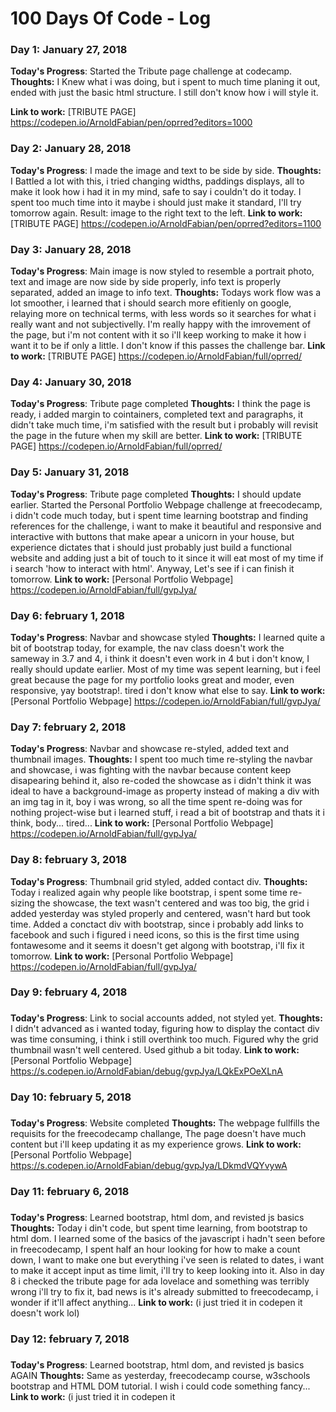 # 100 Days Of Code - Log

### Day 1: January 27, 2018 
<!--##### (delete me or comment me out)-->

**Today's Progress**: Started the Tribute page challenge at codecamp.
**Thoughts:** I Knew what i was doing, but i spent to much time planing it out, ended with just the basic html structure. I still don't know how i will style it.

**Link to work:** [TRIBUTE PAGE] https://codepen.io/ArnoldFabian/pen/oprred?editors=1000

### Day 2: January 28, 2018
<!--##### (delete me or comment me out)-->

**Today's Progress**: I made the image and text to be side by side.
**Thoughts:** I Battled a lot with this, i tried changing widths, paddings displays, all to make it look how i had it in my mind, safe to say i couldn't do it today. I spent too much time into it maybe i should just make it standard, I'll try tomorrow again. Result: image to the right text to the left.
**Link to work:** [TRIBUTE PAGE] https://codepen.io/ArnoldFabian/pen/oprred?editors=1100

### Day 3: January 28, 2018 
<!--##### (delete me or comment me out)-->

**Today's Progress**: Main image is now styled to resemble a portrait photo, text and image are now side by side properly, info text is properly separated, added an image to info text.
**Thoughts:** Todays work flow was a lot smoother, i learned that i should search more efitienly on google, relaying more on technical terms, with less words so it searches for what i really want and not subjectivelly. I'm really happy with the imrovement of the page, but i'm not content with it so i'll keep working to make it how i want it to be if only a little. I don't know if this passes the challenge bar.
**Link to work:** [TRIBUTE PAGE] https://codepen.io/ArnoldFabian/full/oprred/

### Day 4: January 30, 2018 
<!--##### (delete me or comment me out)-->

**Today's Progress**: Tribute page completed
**Thoughts:** I think the page is ready, i added margin to cointainers, completed text and paragraphs, it didn't take much time, i'm satisfied with the result but i probably will revisit the page in the future when my skill are better.
**Link to work:** [TRIBUTE PAGE] https://codepen.io/ArnoldFabian/full/oprred/

### Day 5: January 31, 2018 
<!--##### (delete me or comment me out)-->

**Today's Progress**: Tribute page completed
**Thoughts:** I should update earlier. Started the Personal Portfolio Webpage challenge at freecodecamp, i didn't code much today, but i spent time learning bootstrap and finding references for the challenge, i want to make it beautiful and responsive and interactive with buttons that make apear a unicorn in your house, but experience dictates that i should just probably just build a functional website and adding just a bit of touch to it since it will eat most of my time if i search 'how to interact with html'. Anyway, Let's see if i can finish it tomorrow.
**Link to work:** [Personal Portfolio Webpage] https://codepen.io/ArnoldFabian/full/gvpJya/

### Day 6: february 1, 2018 
<!--##### (delete me or comment me out)-->

**Today's Progress**: Navbar and showcase styled
**Thoughts:** I learned quite a bit of bootstrap today, for example, the nav class doesn't work the sameway in 3.7 and 4, i think it doesn't even work in 4 but i don't know, I really should update earlier. Most of my time was sepent learning, but i feel great because the page for my portfolio looks great and moder, even responsive, yay bootstrap!. tired i don't know what else to say.
**Link to work:** [Personal Portfolio Webpage] https://codepen.io/ArnoldFabian/full/gvpJya/

### Day 7: february 2, 2018 
<!--##### (delete me or comment me out)-->

**Today's Progress**: Navbar and showcase re-styled, added text and thumbnail images.
**Thoughts:** I spent too much time re-styling the navbar and showcase, i was fighting with the navbar because content keep disapearing behind it, also re-coded the showcase as i didn't think it was ideal to have a background-image as property instead of making a div with an img tag in it, boy i was wrong, so all the time spent re-doing was for nothing project-wise but i learned stuff, i read a bit of bootstrap and thats it i think, body... tired...
**Link to work:** [Personal Portfolio Webpage] https://codepen.io/ArnoldFabian/full/gvpJya/

### Day 8: february 3, 2018 
<!--##### (delete me or comment me out)-->

**Today's Progress**: Thumbnail grid styled, added contact div.
**Thoughts:** Today i realized again why people like bootstrap, i spent some time re-sizing the showcase, the text wasn't centered and was too big, the grid i added yesterday was styled properly and centered, wasn't hard but took time. Added a conctact div with bootstrap, since i probably add links to facebook and such i figured i need icons, so this is the first time using fontawesome and it seems it doesn't get algong with bootstrap, i'll fix it tomorrow.
**Link to work:** [Personal Portfolio Webpage] https://codepen.io/ArnoldFabian/full/gvpJya/

### Day 9: february 4, 2018
###

**Today's Progress**: Link to social accounts added, not styled yet.
**Thoughts:** I didn't advanced as i wanted today, figuring how to display the contact div was time consuming, i think i still overthink too much. Figured why the grid thumbnail wasn't well centered. Used github a bit today.
**Link to work:** [Personal Portfolio Webpage] https://s.codepen.io/ArnoldFabian/debug/gvpJya/LQkExPOeXLnA

### Day 10: february 5, 2018
###

**Today's Progress**: Website completed
**Thoughts:** The webpage fullfills the requisits for the freecodecamp challange, The page doesn't have much content but i'll keep updating it as my experience grows.
**Link to work:** [Personal Portfolio Webpage] https://s.codepen.io/ArnoldFabian/debug/gvpJya/LDkmdVQYvywA

### Day 11: february 6, 2018
###

**Today's Progress**: Learned bootstrap, html dom, and revisted js basics
**Thoughts:** Today i din't code, but spent time learning, from bootstrap to html dom. I learned some of the basics of the javascript i hadn't seen before in freecodecamp, I spent half an hour looking for how to make a count down, I want to make one but everything i've seen is related to dates, i want to make it accept input as time limit, i'll try to keep looking into it. Also in day 8 i checked the tribute page for ada lovelace and something was terribly wrong i'll try to fix it, bad news is it's already submitted to freecodecamp, i wonder if it'll affect anything...
**Link to work:** <script>document.getElementByElement("body").innerHTML = "I leaned a bit"</script>(i just tried it in codepen it doesn't work lol)

### Day 12: february 7, 2018
###

**Today's Progress**: Learned bootstrap, html dom, and revisted js basics AGAIN
**Thoughts:** Same as yesterday, freecodecamp course, w3schools bootstrap and HTML DOM tutorial. I wish i could code something fancy...
**Link to work:** <script>document.getElementByElement("body").innerHTML = "I leaned a bit"</script>(i just tried it in codepen it 
<!-- 
### Day 0: February 30, 2016 (Example 2)
##### (delete me or comment me out)
**Today's Progress**: Fixed CSS, worked on canvas functionality for the app.**Thoughts**: I really struggled with CSS, but, overall, I feel like I am slowly getting better at it. Canvas is still new for me, but I managed to figure out some basic functionality.**Link(s) to work**: [Calculator App](http://www.example.com)### Day 1: June 27, Monday**Today's Progress**: I've gone through many exercises on FreeCodeCamp.**Thoughts** I've recently started coding, and it's a great feeling when I finally solve an algorithm challenge after a lot of attempts and hours spent.**Link(s) to work**
1. [Find the Longest Word in a String](https://www.freecodecamp.com/challenges/find-the-longest-word-in-a-string)
2. [Title Case a Sentence](https://www.freecodecamp.com/challenges/title-case-a-sentence)
-->
